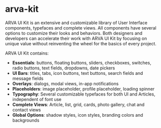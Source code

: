 # arva-kit

ARVA UI Kit is an extensive and customizable library of User Interface components, typefaces and complete views. All components have several options to customize their looks and behaviors. Both designers and developers can accelerate their work with ARVA UI Kit by focusing on unique value without reinventing the wheel for the basics of every project.

ARVA UI Kit contains: 
- **Essentials**: buttons, floating buttons, sliders, checkboxes, switches, radio buttons, text fields, dropdowns, date pickers
- **UI Bars**: titles, tabs, icon buttons, text buttons, search fields and message fields
- **Overlays**: dialogs, modal views, in-app notifications
- **Placeholders**: image placeholder, profile placeholder, loading spinner
- **Typography**: Several customizable typefaces for both UI and Articles, independent of font use
- **Complete Views**: Article, list, grid, cards, photo gallery, chat and contact views
- **Global Options**: shadow styles, icon styles, branding colors and backgrounds
